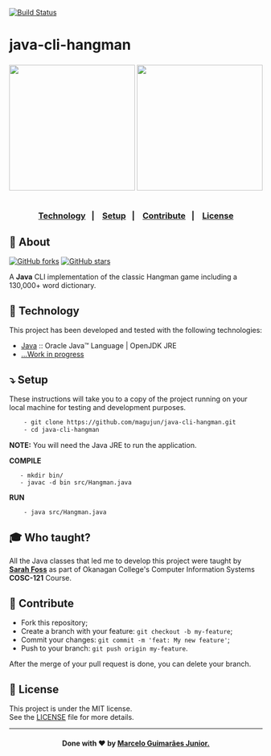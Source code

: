 [![Build Status](https://app.travis-ci.com/magujun/java-cli-hangman.svg?branch=main)](https://app.travis-ci.com/magujun/java-cli-hangman)

# java-cli-hangman

<h3 align="center">
  <img width="250px" src="![hangmans-noose](https://user-images.githubusercontent.com/75567460/159809143-6e45dff1-d254-4261-b16c-7c7dad1755e9.png)">
  <img width="250px" src="![java-logo](https://user-images.githubusercontent.com/75567460/159809168-96909c5e-d509-4eda-8a4a-a4c597343cee.png)">
    <br><br>
    <p align="center">
      <a href="#-technology">Technology</a>&nbsp;&nbsp;&nbsp;|&nbsp;&nbsp;&nbsp;
      <a href="#-setup">Setup</a>&nbsp;&nbsp;&nbsp;|&nbsp;&nbsp;&nbsp;
      <a href="#-contribute">Contribute</a>&nbsp;&nbsp;&nbsp;|&nbsp;&nbsp;&nbsp;
      <a href="#-license">License</a>
  </p>
</h3>

## 🔖 About

[![GitHub forks](https://img.shields.io/github/forks/magujun/java-cli-hangman?style=social)](https://github.com/magujun/java-cli-hangman/network/members/)
[![GitHub stars](https://img.shields.io/github/stars/magujun/java-cli-hangman?style=social)](https://github.com/magujun/java-cli-hangman/stargazers/)

A <strong>Java</strong> CLI implementation of the classic Hangman game including a 130,000+ word dictionary.

## 🚀 Technology

This project has been developed and tested with the following technologies:

- [Java](https://www.java.com/en/) :: Oracle Java™ Language | OpenJDK JRE
- [...Work in progress](https://github.com/magujun/java-cli-hangman)

## ⤵ Setup

These instructions will take you to a copy of the project running on your local machine for testing and development purposes.

```bash
    - git clone https://github.com/magujun/java-cli-hangman.git
    - cd java-cli-hangman
```    

**NOTE:** You will need the Java JRE to run the application.
 
 **COMPILE**
 ```   
    - mkdir bin/
    - javac -d bin src/Hangman.java
```

**RUN**
```
    - java src/Hangman.java
```

## 🎓 Who taught?

All the Java classes that led me to develop this project were taught by **[Sarah Foss](https://github.com/sarahfoss)** as part of Okanagan College's Computer Information Systems **COSC-121** Course.

## 🤔 Contribute

- Fork this repository;
- Create a branch with your feature: `git checkout -b my-feature`;
- Commit your changes: `git commit -m 'feat: My new feature'`;
- Push to your branch: `git push origin my-feature`.

After the merge of your pull request is done, you can delete your branch.

## 📝 License

This project is under the MIT license.<br/>
See the [LICENSE](LICENSE) file for more details.

---

<h4 align="center">
  Done with ❤ by <a href="https://www.linkedin.com/in/marcelo-guimaraes-junior/" target="_blank">Marcelo Guimarães Junior.</a><br/>
</h4>

